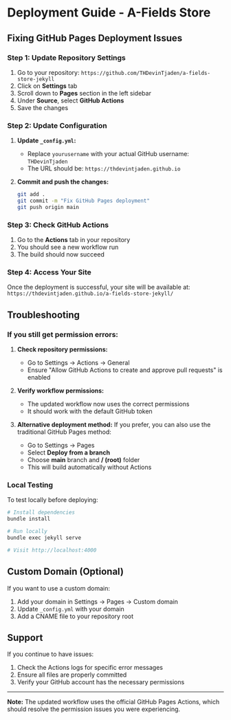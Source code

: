 # Deployment Guide - A-Fields Store

## Fixing GitHub Pages Deployment Issues

### Step 1: Update Repository Settings

1. Go to your repository: `https://github.com/THDevinTjaden/a-fields-store-jekyll`
2. Click on **Settings** tab
3. Scroll down to **Pages** section in the left sidebar
4. Under **Source**, select **GitHub Actions**
5. Save the changes

### Step 2: Update Configuration

1. **Update `_config.yml`:**
   - Replace `yourusername` with your actual GitHub username: `THDevinTjaden`
   - The URL should be: `https://thdevintjaden.github.io`

2. **Commit and push the changes:**
   ```bash
   git add .
   git commit -m "Fix GitHub Pages deployment"
   git push origin main
   ```

### Step 3: Check GitHub Actions

1. Go to the **Actions** tab in your repository
2. You should see a new workflow run
3. The build should now succeed

### Step 4: Access Your Site

Once the deployment is successful, your site will be available at:
`https://thdevintjaden.github.io/a-fields-store-jekyll/`

## Troubleshooting

### If you still get permission errors:

1. **Check repository permissions:**
   - Go to Settings → Actions → General
   - Ensure "Allow GitHub Actions to create and approve pull requests" is enabled

2. **Verify workflow permissions:**
   - The updated workflow now uses the correct permissions
   - It should work with the default GitHub token

3. **Alternative deployment method:**
   If you prefer, you can also use the traditional GitHub Pages method:
   - Go to Settings → Pages
   - Select **Deploy from a branch**
   - Choose **main** branch and **/ (root)** folder
   - This will build automatically without Actions

### Local Testing

To test locally before deploying:

```bash
# Install dependencies
bundle install

# Run locally
bundle exec jekyll serve

# Visit http://localhost:4000
```

## Custom Domain (Optional)

If you want to use a custom domain:

1. Add your domain in Settings → Pages → Custom domain
2. Update `_config.yml` with your domain
3. Add a CNAME file to your repository root

## Support

If you continue to have issues:

1. Check the Actions logs for specific error messages
2. Ensure all files are properly committed
3. Verify your GitHub account has the necessary permissions

---

**Note:** The updated workflow uses the official GitHub Pages Actions, which should resolve the permission issues you were experiencing. 